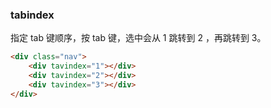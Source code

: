 ### tabindex

指定 tab 键顺序，按 tab 键，选中会从 1 跳转到 2 ，再跳转到 3。

```html
<div class="nav">
	<div tavindex="1"></div>
    <div tavindex="2"></div>
    <div tavindex="3"></div>
</div>
```



